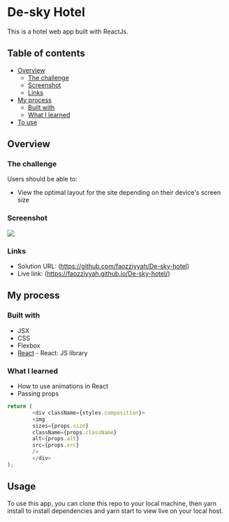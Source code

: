 # De-sky Hotel

This is a hotel web app built with ReactJs. 

## Table of contents

- [Overview](#overview)
  - [The challenge](#the-challenge)
  - [Screenshot](#screenshot)
  - [Links](#links)
- [My process](#my-process)
  - [Built with](#built-with)
  - [What I learned](#what-i-learned)
- [To use](#usage)

## Overview

### The challenge

Users should be able to:

- View the optimal layout for the site depending on their device's screen size

### Screenshot

![](src/assets/screenshot.png)

### Links

- Solution URL: (https://github.com/faozziyyah/De-sky-hotel)
- Live link: (https://faozziyyah.github.io/De-sky-hotel/)

## My process

### Built with

- JSX
- CSS
- Flexbox
- [React](https://reactjs.org/) - React: JS library

### What I learned

- How to use animations in React
- Passing props

```React.js
return ( 
        <div className={styles.composition}>
        <img 
        sizes={props.size}
        className={props.className}
        alt={props.alt}
        src={props.src}
        />
        </div>
);
```

## Usage

To use this app, you can clone this repo to your local machine, then yarn install to install dependencies and yarn start to view live on your local host.